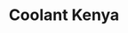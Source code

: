 ---
title: Coolant Kenya
layout: product
name: Petrovöll KÜHLER COOLANT & ANTI FREEZE
image: assets/img/coolant.jpg
image2: ../../assets/img/coolant.jpg
grade: COOLANT & ANTI FREEZE
sizes: 4L
description: Petrovöll KÜHLER is especially formulated to work on an engine’s radiator system as a coolant, anti-freezer and anti-boiling fluid. It is an advanced, long-lasting liquid with pre-mixed formulation based on monoethylene glycol. It is free of nitrite, amine, phosphate and silicate and offers reliable protection to aluminium, copper, iron, bronze and cast iron engines and has been developed specifically to meet the requirements of modern aluminium and cast iron engines. It reliably protects against deposits and foam formation and thus ensures optimal heat dissipation.
performance: Contains water, mono-ethylene-glycol, anti-corrosives and anti-oxidants. (Available in Green, Red and Blue colours)
---